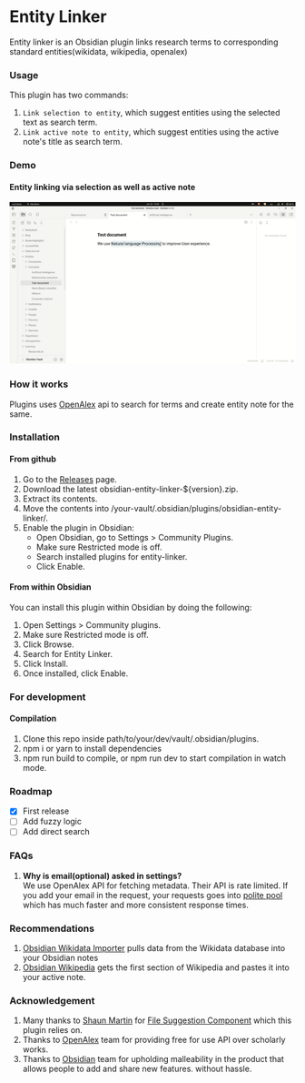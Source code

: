 # Entity Linker

Entity linker is an Obsidian plugin links research terms to corresponding standard entities(wikidata, wikipedia,
openalex)

### Usage

This plugin has two commands:

1. `Link selection to entity`, which suggest entities using the selected text as search term.
2. `Link active note to entity`, which suggest entities using the active note's title as search term.

### Demo
#### Entity linking via selection as well as active note
![Entity linker demo ](demo/entity_linker.gif)

### How it works

Plugins uses [OpenAlex](https://docs.openalex.org/) api to search for terms and create entity note for the same.


### Installation

#### From github

1. Go to the [Releases](https://github.com/Ankush-Chander/obsidian-entity-linker/releases) page.
2. Download the latest obsidian-entity-linker-${version}.zip.
3. Extract its contents.
4. Move the contents into /your-vault/.obsidian/plugins/obsidian-entity-linker/.
5. Enable the plugin in Obsidian:
	- Open Obsidian, go to Settings > Community Plugins.
	- Make sure Restricted mode is off.
	- Search installed plugins for entity-linker.
	- Click Enable.

#### From within Obsidian

You can install this plugin within Obsidian by doing the following:

1. Open Settings > Community plugins.
2. Make sure Restricted mode is off.
3. Click Browse.
4. Search for Entity Linker.
5. Click Install.
6. Once installed, click Enable.

[//]: # (### Changelog)

### For development

#### Compilation

1. Clone this repo inside path/to/your/dev/vault/.obsidian/plugins.
2. npm i or yarn to install dependencies
3. npm run build to compile, or npm run dev to start compilation in watch mode.



### Roadmap

- [x] First release
- [ ] Add fuzzy logic
- [ ] Add direct search

### FAQs

1. **Why is email(optional) asked in settings?**  
   We use OpenAlex API for fetching metadata. Their API is rate limited. If you add your email in the request, your
   requests goes
   into [polite pool](https://docs.openalex.org/how-to-use-the-api/rate-limits-and-authentication#the-polite-pool) which
   has much faster and more consistent response times.

### Recommendations

1. [Obsidian Wikidata Importer](https://github.com/samwho/obsidian-wikidata-importer) pulls data from the Wikidata
   database into your Obsidian notes
2. [Obsidian Wikipedia](https://github.com/jmilldotdev/obsidian-wikipedia) gets the first section of Wikipedia and
   pastes it into your active note.

### Acknowledgement

1. Many thanks to [
Shaun Martin](https://github.com/inhumantsar) for [File Suggestion Component](https://github.com/inhumantsar/obsidian-file-suggestion-component) which this plugin relies on.
2. Thanks to [OpenAlex](https://openalex.org/) team for providing free for use API over scholarly works.
3. Thanks to [Obsidian](htts://obsidian.md]) team for upholding malleability in the product that allows people to add
   and share new features.
   without hassle.
